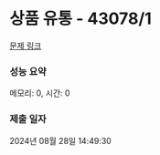 # 상품 유통 - 43078/1 

[문제 링크](https://level.goorm.io/exam/43078/1b-%EC%83%81%ED%92%88-%EC%9C%A0%ED%86%B5/quiz/1) 

### 성능 요약

메모리: 0, 시간: 0

### 제출 일자

2024년 08월 28일 14:49:30


